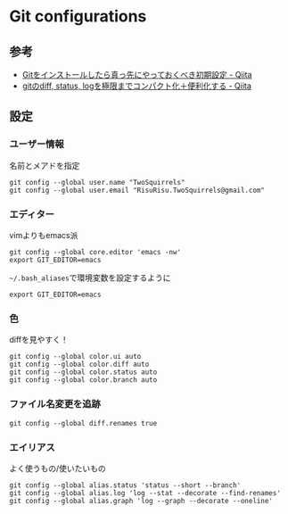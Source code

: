 # Git configurations

## 参考

- [Gitをインストールしたら真っ先にやっておくべき初期設定 - Qiita](https://qiita.com/wnoguchi/items/f7358a227dfe2640cce3)
- [gitのdiff, status, logを極限までコンパクト化＋便利化する - Qiita](https://qiita.com/yuya_presto/items/ef199e08021dea777715)

## 設定

### ユーザー情報

名前とメアドを指定
```shell
git config --global user.name "TwoSquirrels"
git config --global user.email "RisuRisu.TwoSquirrels@gmail.com"
```

### エディター

vimよりもemacs派
```shell
git config --global core.editor 'emacs -nw'
export GIT_EDITOR=emacs
```

`~/.bash_aliases`で環境変数を設定するように
```shell
export GIT_EDITOR=emacs
```

### 色

diffを見やすく！
```shell
git config --global color.ui auto
git config --global color.diff auto
git config --global color.status auto
git config --global color.branch auto
```

### ファイル名変更を追跡

```shell
git config --global diff.renames true
```

### エイリアス

よく使うもの/使いたいもの
```shell
git config --global alias.status 'status --short --branch'
git config --global alias.log 'log --stat --decorate --find-renames'
git config --global alias.graph 'log --graph --decorate --oneline'
```
